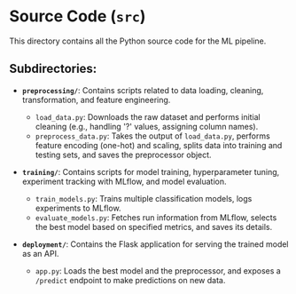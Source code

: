 # Source Code (`src`)

This directory contains all the Python source code for the ML pipeline.

## Subdirectories:

-   **`preprocessing/`**: Contains scripts related to data loading, cleaning, transformation, and feature engineering.
    -   `load_data.py`: Downloads the raw dataset and performs initial cleaning (e.g., handling '?' values, assigning column names).
    -   `preprocess_data.py`: Takes the output of `load_data.py`, performs feature encoding (one-hot) and scaling, splits data into training and testing sets, and saves the preprocessor object.

-   **`training/`**: Contains scripts for model training, hyperparameter tuning, experiment tracking with MLflow, and model evaluation.
    -   `train_models.py`: Trains multiple classification models, logs experiments to MLflow.
    -   `evaluate_models.py`: Fetches run information from MLflow, selects the best model based on specified metrics, and saves its details.

-   **`deployment/`**: Contains the Flask application for serving the trained model as an API.
    -   `app.py`: Loads the best model and the preprocessor, and exposes a `/predict` endpoint to make predictions on new data.
